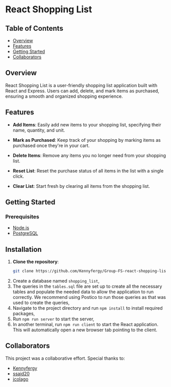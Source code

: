 # React Shopping List
## Table of Contents

- [Overview](#overview)
- [Features](#features)
- [Getting Started](#getting-started)
- [Collaborators](#collaborators)


## Overview

React Shopping List is a user-friendly shopping list application built with React and Express. Users can add, delete, and mark items as purchased, ensuring a smooth and organized shopping experience.

## Features

- **Add Items**: Easily add new items to your shopping list, specifying their name, quantity, and unit.

- **Mark as Purchased**: Keep track of your shopping by marking items as purchased once they're in your cart.

- **Delete Items**: Remove any items you no longer need from your shopping list.

- **Reset List**: Reset the purchase status of all items in the list with a single click.

- **Clear List**: Start fresh by clearing all items from the shopping list.

## Getting Started

### Prerequisites

- [Node.js](https://nodejs.org/en/)
- [PostgreSQL](https://www.postgresql.org/download/)

## Installation
1. **Clone the repository**:
    ```bash
    git clone https://github.com/Kennyfergy/Group-FS-react-shopping-list.git
    ```
2. Create a database named `shopping_list`,
3. The queries in the `tables.sql` file are set up to create all the necessary tables and populate the needed data to allow the application to run correctly. We recommend using Postico to run those queries as that was used to create the queries,
4. Navigate to the project directory and run `npm install` to install required packages,
5. Run `npm run server` to start the server,
6. In another terminal, run `npm run client` to start the React application. This will automatically open a new browser tab pointing to the client.



## Collaborators

This project was a collaborative effort. Special thanks to:

- [Kennyfergy](https://github.com/Kennyfergy)
- [ssaid20](https://github.com/ssaid20)
- [jcolago](https://github.com/jcolago)



